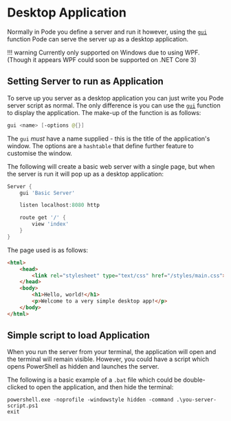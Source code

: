 # Desktop Application

Normally in Pode you define a server and run it however, using the [`gui`](../../Functions/Core/Gui) function Pode can serve the server up as a desktop application.

!!! warning
    Currently only supported on Windows due to using WPF. (Though it appears WPF could soon be supported on .NET Core 3)

## Setting Server to run as Application

To serve up you server as a desktop application you can just write you Pode server script as normal. The only difference is you can use the [`gui`](../../Functions/Core/Gui) function to display the application. The make-up of the function is as follows:

```powershell
gui <name> [-options @{}]
```

The `gui` *must* have a name supplied - this is the title of the application's window. The options are a `hashtable` that define further feature to customise the window.

The following will create a basic web server with a single page, but when the server is run it will pop up as a desktop application:

```powershell
Server {
    gui 'Basic Server'

    listen localhost:8080 http

    route get '/' {
        view 'index'
    }
}
```

The page used is as follows:

```html
<html>
    <head>
        <link rel="stylesheet" type="text/css" href="/styles/main.css">
    </head>
    <body>
        <h1>Hello, world!</h1>
        <p>Welcome to a very simple desktop app!</p>
    </body>
</html>
```

## Simple script to load Application

When you run the server from your terminal, the application will open and the terminal will remain visible. However, you could have a script which opens PowerShell as hidden and launches the server.

The following is a basic example of a `.bat` file which could be double-clicked to open the application, and then hide the terminal:

```batch
powershell.exe -noprofile -windowstyle hidden -command .\you-server-script.ps1
exit
```